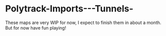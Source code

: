 # Polytrack-Imports---Tunnels-
These maps are very WIP for now, I expect to finish them in about a month. But for now have fun playing!
